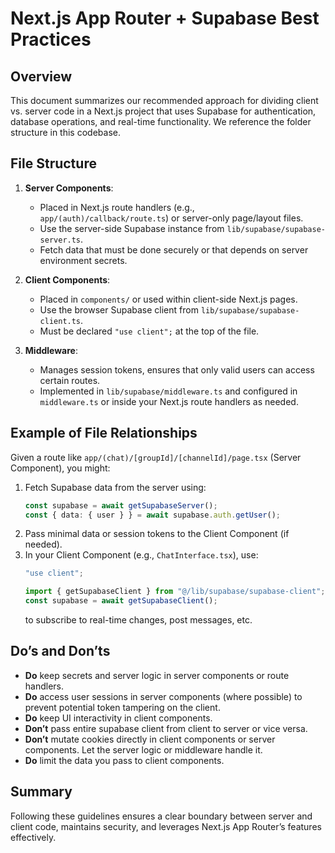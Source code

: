 # Next.js App Router + Supabase Best Practices

## Overview
This document summarizes our recommended approach for dividing client vs. server code in a Next.js project that uses Supabase for authentication, database operations, and real-time functionality. We reference the folder structure in this codebase.

## File Structure

1. **Server Components**:
   - Placed in Next.js route handlers (e.g., `app/(auth)/callback/route.ts`) or server-only page/layout files.
   - Use the server-side Supabase instance from `lib/supabase/supabase-server.ts`.
   - Fetch data that must be done securely or that depends on server environment secrets.

2. **Client Components**:
   - Placed in `components/` or used within client-side Next.js pages.
   - Use the browser Supabase client from `lib/supabase/supabase-client.ts`.
   - Must be declared `"use client";` at the top of the file.

3. **Middleware**:
   - Manages session tokens, ensures that only valid users can access certain routes.
   - Implemented in `lib/supabase/middleware.ts` and configured in `middleware.ts` or inside your Next.js route handlers as needed.

## Example of File Relationships

Given a route like `app/(chat)/[groupId]/[channelId]/page.tsx` (Server Component), you might:

1. Fetch Supabase data from the server using:
   ```ts
   const supabase = await getSupabaseServer();
   const { data: { user } } = await supabase.auth.getUser();
   ```
2. Pass minimal data or session tokens to the Client Component (if needed).
3. In your Client Component (e.g., `ChatInterface.tsx`), use:
   ```ts
   "use client";

   import { getSupabaseClient } from "@/lib/supabase/supabase-client";
   const supabase = await getSupabaseClient();
   ```
   to subscribe to real-time changes, post messages, etc.

## Do’s and Don’ts

- **Do** keep secrets and server logic in server components or route handlers.
- **Do** access user sessions in server components (where possible) to prevent potential token tampering on the client.
- **Do** keep UI interactivity in client components.
- **Don’t** pass entire supabase client from client to server or vice versa.
- **Don’t** mutate cookies directly in client components or server components. Let the server logic or middleware handle it.
- **Do** limit the data you pass to client components.

## Summary
Following these guidelines ensures a clear boundary between server and client code, maintains security, and leverages Next.js App Router’s features effectively.